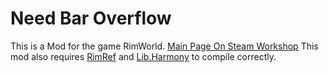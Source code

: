 # Need Bar Overflow
This is a Mod for the game RimWorld.
[Main Page On Steam Workshop](https://steamcommunity.com/sharedfiles/filedetails/?id=2566316158)
This mod also requires [RimRef](https://www.nuget.org/packages/Krafs.Rimworld.Ref) and [Lib.Harmony](https://www.nuget.org/packages/Lib.Harmony) to compile correctly.
